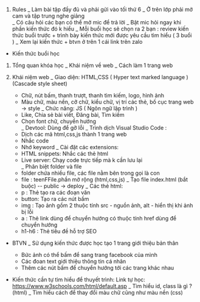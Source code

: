 1. Rules 
_ Làm bài tập đầy đủ và phải gửi vào tối thứ 6 
_ Ở trên lớp phải mở cam và tập trung nghe giảng  
_ Có câu hỏi các bạn có thể mở mic để trả lời 
_ Bật mic hỏi ngay khi phần kiến thức đó k hiểu 
_ Mỗi buổi học sẽ chọn ra 2 bạn : review kiến thức buổi trước + trình bày kiến thức mới được yêu cầu tìm hiểu ( 3 buổi )
_ Xem lại kiến thức + btvn ở trên 1 cái link trên zalo 



* Kiến thức buổi học 

1. Tổng quan khóa học 
_ Khái niệm về web 
_ Cách làm 1 trang web

2. Khái niệm web 
_ Giao diện: HTML,CSS ( Hyper text marked language ) (Cascade style sheet)
    + Chữ, nút bấm, thanh trượt, thanh tìm kiếm, logo, hình ảnh 
    + Màu chữ, màu nền, cỡ chữ, kiểu chữ, vị trí các thẻ, bố cục trang web  -> style 
_ Chức năng: JS ( Ngôn ngữ lập trình )
    + Like, Chia sẻ bài viết, Đăng bài, Tìm kiếm 
    + Chọn font chữ, chuyển hướng  
_ Devtool: Dùng để gỡ lỗi 
_ Trình dịch Visual Studio Code : 
    + Dịch các mã html,css,js thành 1 trang web  
    + Nhắc code  
    + Nhớ keyword 
_ Cài đặt các extensions: 
    + HTML snippets: Nhắc các thẻ html 
    + Live server: Chạy code trực tiếp mà k cần lưu lại  
_ Phân biệt folder và file 
    + folder chứa nhiều file, các file nằm bên trong gọi là con 
    + file : teenFFile.phần mở rộng (html,css,js) 
_ Tạo file index.html (bắt buộc) -- public -> deploy 
_ Các thẻ html:
    + p : Thẻ tạo ra các đoạn văn 
    + button: Tạo ra các nút bấm 
    + img : Tạo ảnh gồm 2 thuộc tính src - nguồn ảnh, alt - hiển thị khi ảnh bị lỗi
    + a : Thẻ link dùng để chuyển hướng có thuộc tính href dùng để chuyển hướng
    + h1-h6 : Thẻ tiêu đề hỗ trợ SEO 
* BTVN 
_ Sử dụng kiến thức được học tạo 1 trang giới thiệu bản thân
    + Bức ảnh có thể bấm để sang trang facebook của mình 
    + Các đoan text giới thiệu thông tin cá nhân
    + Thêm các nút bấm để chuyển hướng tới các trang khác nhau 


* Kiến thức cần tự tìm hiểu để thuyết trình: 
Link tự học: https://www.w3schools.com/html/default.asp
_ Tìm hiểu id, class là gì ? (html)
_ Tìm hiểu cách để thay đổi màu chữ cũng như màu nền (css)